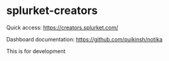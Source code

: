 # splurket-creators

Quick access: https://creators.splurket.com/

Dashboard documentation: https://github.com/puikinsh/notika

This is for development 
